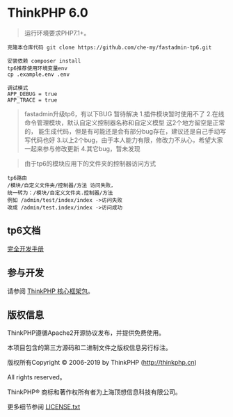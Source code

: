 ThinkPHP 6.0
===============

> 运行环境要求PHP7.1+。

~~~
克隆本仓库代码 git clone https://github.com/che-my/fastadmin-tp6.git
~~~

~~~
安装依赖 composer install
tp6推荐使用环境变量env
cp .example.env .env

调试模式 
APP_DEBUG = true
APP_TRACE = true
~~~
> fastadmin升级tp6，有以下BUG 暂待解决
1.插件模块暂时使用不了
2.在线命令管理模块，默认自定义控制器名称和自定义模型 这2个地方留空是正常的，
能生成代码，但是有可能还是会有部分bug存在，建议还是自己手动写写代码也好
3.以上2个bug，由于本人能力有限，修改力不从心，希望大家一起来参与修改更新
4.其它bug，暂未发现

> 由于tp6的模块应用下的文件夹的控制器访问方式 
~~~
tp6路由
/模块/自定义文件夹/控制器/方法 访问失败，
统一转为：/模块/自定义文件夹.控制器/方法
例如 /admin/test/index/index ->访问失败
改成 /admin/test.index/index ->访问成功
~~~
## tp6文档

[完全开发手册](https://www.kancloud.cn/manual/thinkphp6_0/content)

## 参与开发

请参阅 [ThinkPHP 核心框架包](https://github.com/top-think/framework)。

## 版权信息

ThinkPHP遵循Apache2开源协议发布，并提供免费使用。

本项目包含的第三方源码和二进制文件之版权信息另行标注。

版权所有Copyright © 2006-2019 by ThinkPHP (http://thinkphp.cn)

All rights reserved。

ThinkPHP® 商标和著作权所有者为上海顶想信息科技有限公司。

更多细节参阅 [LICENSE.txt](LICENSE.txt)
